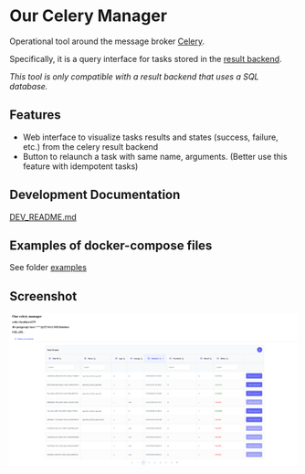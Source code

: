 # Our Celery Manager

Operational tool around the message broker [Celery](https://docs.celeryproject.org/en/stable/index.html).

Specifically, it is a query interface for tasks stored in the [result backend](https://docs.celeryq.dev/en/stable/userguide/configuration.html#task-result-backend-settings).

*This tool is only compatible with a result backend that uses a SQL database.*

## Features

- Web interface to visualize tasks results and states (success, failure, etc.) from the celery result backend
- Button to relaunch a task with same name, arguments. (Better use this feature with idempotent tasks)

## Development Documentation

[DEV_README.md](./DEV_README.md)

## Examples of docker-compose files

See folder [examples](./examples/composes/)

## Screenshot

![Interface](screenshot.png)